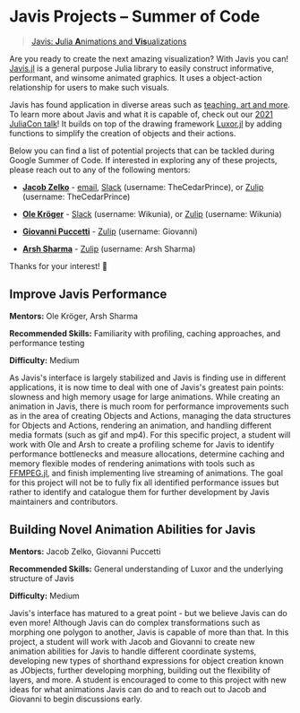 # Javis Projects – Summer of Code

> [Javis: **J**ulia **A**nimations and **Vis**ualizations](https://github.com/JuliaAnimators/Javis.jl)

Are you ready to create the next amazing visualization?
With Javis you can!
[Javis.jl](https://github.com/JuliaAnimators/Javis.jl) is a general purpose Julia library to easily construct informative, performant, and winsome animated graphics.
It uses a object-action relationship for users to make such visuals.

Javis has found application in diverse areas such as [teaching, art and more](https://juliaanimators.github.io/Javis.jl/dev/examples/).
To learn more about Javis and what it is capable of, check out our [2021 JuliaCon talk](https://www.youtube.com/watch?v=ckvsc6ukdOc)!
It builds on top of the drawing framework [Luxor.jl](https://github.com/JuliaGraphics/Luxor.jl) by adding functions to simplify the creation of objects and their actions.

Below you can find a list of potential projects that can be tackled during Google Summer of Code.
If interested in exploring any of these projects, please reach out to any of the following mentors:

- **[Jacob Zelko](http://jacobzelko.com/)** - [email](mailto:jacobszelko@gmail.com), [Slack](https://julialang.org/slack/) (username: TheCedarPrince), or [Zulip](https://julialang.zulipchat.com/) (username: TheCedarPrince)

- **[Ole Kröger](https://opensourc.es/about/)** - [Slack](https://julialang.org/slack/) (username: Wikunia), or [Zulip](https://julialang.zulipchat.com/) (username: Wikunia)

- **[Giovanni Puccetti](https://gpucce.github.io)** - [Zulip](https://julialang.zulipchat.com/) (username: Giovanni)

- **[Arsh Sharma](https://sov-trotter.github.io/blog/)** - [Zulip](https://julialang.zulipchat.com/) (username: Arsh Sharma)

Thanks for your interest! :tada:

## Improve Javis Performance

**Mentors:** Ole Kröger, Arsh Sharma

**Recommended Skills:** Familiarity with profiling, caching approaches, and performance testing

**Difficulty:** Medium

As Javis's interface is largely stabilized and Javis is finding use in different applications, it is now time to deal with one of Javis's greatest pain points: slowness and high memory usage for large animations.
While creating an animation in Javis, there is much room for performance improvements such as in the area of creating Objects and Actions, managing the data structures for Objects and Actions, rendering an animation, and handling different media formats (such as gif and mp4).
For this specific project, a student will work with Ole and Arsh to create a profiling scheme for Javis to identify performance bottlenecks and measure allocations, determine caching and memory flexible modes of rendering animations with tools such as [FFMPEG.jl](https://github.com/JuliaIO/FFMPEG.jl), and finish implementing live streaming of animations.
The goal for this project will not be to fully fix all identified performance issues but rather to identify and catalogue them for further development by Javis maintainers and contributors.

## Building Novel Animation Abilities for Javis

**Mentors:** Jacob Zelko, Giovanni Puccetti

**Recommended Skills:** General understanding of Luxor and the underlying structure of Javis

**Difficulty:** Medium

Javis's interface has matured to a great point - but we believe Javis can do even more!
Although Javis can do complex transformations such as morphing one polygon to another, Javis is capable of more than that.
In this project, a student will work with Jacob and Giovanni to create new animation abilities for Javis to handle different coordinate systems, developing new types of shorthand expressions for object creation known as JObjects, further developing morphing, building out the flexibility of layers, and more.
A student is encouraged to come to this project with new ideas for what animations Javis can do and to reach out to Jacob and Giovanni to begin discussions early.

